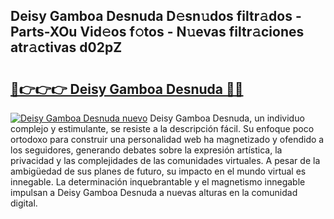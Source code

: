 ## Deisy Gamboa Desnuda D𝚎sn𝚞dos filtr𝚊dos - Parts-XOu Vid𝚎os f𝚘tos - N𝚞evas filtr𝚊ciones atr𝚊ctivas d02pZ

# <h2><a href="http://mb2x0u.tromn.icu/?c=Deisy+Gamboa+Desnuda">🔗👉👉👉 Deisy Gamboa Desnuda 🔗🔗</a></h2>

[![Deisy Gamboa Desnuda nuevo](https://i.imgur.com/pEAQMta.gif)](http://mb2x0u.tromn.icu/?c=Deisy+Gamboa+Desnuda)
Deisy Gamboa Desnuda, un individuo complejo y estimulante, se resiste a la descripción fácil. Su enfoque poco ortodoxo para construir una personalidad web ha magnetizado y ofendido a los seguidores, generando debates sobre la expresión artística, la privacidad y las complejidades de las comunidades virtuales. A pesar de la ambigüedad de sus planes de futuro, su impacto en el mundo virtual es innegable. La determinación inquebrantable y el magnetismo innegable impulsan a Deisy Gamboa Desnuda a nuevas alturas en la comunidad digital.
